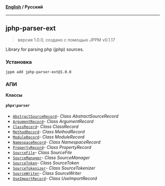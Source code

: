 #### [English](README.md) / **Русский**

---

## jphp-parser-ext
> версия 1.0.0, создано с помощью JPPM v0.1.17

Library for parsing php (jphp) sources.

### Установка
```
jppm add jphp-parser-ext@1.0.0
```

### АПИ
**Классы**

#### `phpx\parser`

- [`AbstractSourceRecord`](https://github.com/jphp-compiler/jphp/blob/master/exts/jphp-parser-ext/api-docs/classes/phpx/parser/AbstractSourceRecord.ru.md)- _Class AbstractSourceRecord_
- [`ArgumentRecord`](https://github.com/jphp-compiler/jphp/blob/master/exts/jphp-parser-ext/api-docs/classes/phpx/parser/ArgumentRecord.ru.md)- _Class ArgumentRecord_
- [`ClassRecord`](https://github.com/jphp-compiler/jphp/blob/master/exts/jphp-parser-ext/api-docs/classes/phpx/parser/ClassRecord.ru.md)- _Class ClassRecord_
- [`MethodRecord`](https://github.com/jphp-compiler/jphp/blob/master/exts/jphp-parser-ext/api-docs/classes/phpx/parser/MethodRecord.ru.md)- _Class MethodRecord_
- [`ModuleRecord`](https://github.com/jphp-compiler/jphp/blob/master/exts/jphp-parser-ext/api-docs/classes/phpx/parser/ModuleRecord.ru.md)- _Class ModuleRecord_
- [`NamespaceRecord`](https://github.com/jphp-compiler/jphp/blob/master/exts/jphp-parser-ext/api-docs/classes/phpx/parser/NamespaceRecord.ru.md)- _Class NamespaceRecord_
- [`PropertyRecord`](https://github.com/jphp-compiler/jphp/blob/master/exts/jphp-parser-ext/api-docs/classes/phpx/parser/PropertyRecord.ru.md)- _Class PropertyRecord_
- [`SourceFile`](https://github.com/jphp-compiler/jphp/blob/master/exts/jphp-parser-ext/api-docs/classes/phpx/parser/SourceFile.ru.md)- _Class SourceFile_
- [`SourceManager`](https://github.com/jphp-compiler/jphp/blob/master/exts/jphp-parser-ext/api-docs/classes/phpx/parser/SourceManager.ru.md)- _Class SourceManager_
- [`SourceToken`](https://github.com/jphp-compiler/jphp/blob/master/exts/jphp-parser-ext/api-docs/classes/phpx/parser/SourceToken.ru.md)- _Class SourceToken_
- [`SourceTokenizer`](https://github.com/jphp-compiler/jphp/blob/master/exts/jphp-parser-ext/api-docs/classes/phpx/parser/SourceTokenizer.ru.md)- _Class SourceTokenizer_
- [`SourceWriter`](https://github.com/jphp-compiler/jphp/blob/master/exts/jphp-parser-ext/api-docs/classes/phpx/parser/SourceWriter.ru.md)- _Class SourceWriter_
- [`UseImportRecord`](https://github.com/jphp-compiler/jphp/blob/master/exts/jphp-parser-ext/api-docs/classes/phpx/parser/UseImportRecord.ru.md)- _Class UseImportRecord_
